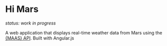 Hi Mars
=======

*status: work in progress*

A web application that displays real-time weather data from Mars using the [{MAAS} API](http://marsweather.ingenology.com). Built with Angular.js

